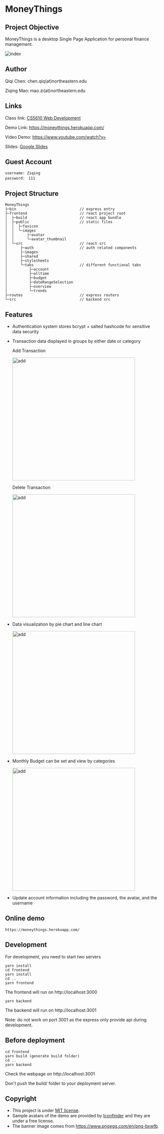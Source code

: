 # MoneyThings

## Project Objective

MoneyThings is a desktop Single Page Application for personal finance management.

![index](./assets/index.jpg)

## Author
Qiqi Chen: chen.qiq(at)northeastern.edu

Ziqing Mao: mao.zi(at)northeastern.edu

## Links

Class link: [CS5610 Web Development](https://johnguerra.co/classes/webDevelopment_spring_2021/)

Demo Link: https://moneythings.herokuapp.com/

Video Demo: https://www.youtube.com/watch?v=

Slides: [Google Slides](https://docs.google.com/presentation/d/1y_3bIUTJU2RH0gSmEjfV3OPCCm_Lu_l-Vt82BG1s3_w/edit?ts=60740999)

## Guest Account

```
username: Ziqing
password:　111
```

## Project Structure

```
MoneyThings
├─bin                             // express entry
├─frontend                        // react project root
│  ├─build                        // react app bundle
│  ├─public                       // static files
│  │  ├─favicon
│  │  └─images
│  │      ├─avatar
│  │      └─avatar_thumbnail
│  └─src                          // react src
│      ├─auth                     // auth related components
│      ├─images
│      ├─shared
│      ├─stylesheets
│      └─tabs                     // different functional tabs
│          ├─account
│          ├─alltime
│          ├─budget
│          ├─dateRangeSelection
│          ├─overview
│          └─trends
├─routes                          // express routers
└─src                             // backend src
```

## Features

- Authentication system stores bcrypt + salted hashcode for sensitive data security
- Transaction data displayed in groups by either date or category

  Add Transaction

  <img src="./assets/AddTransaction.gif" height="400" alt="add" style="margin-right: 5%"></img>

  Delete Transaction

  <img src="./assets/DeleteTransaction.gif" height="400" alt="add" style="margin-right: 5%"></img>

- Data visualization by pie chart and line chart

  <img src="./assets/Trend.gif" height="400" alt="add" style="margin-right: 5%"></img>

- Monthly Budget can be set and view by categories

  <img src="./assets/Budget.gif" height="400" alt="add" style="margin-right: 5%"></img>

- Update account information including the password, the avatar, and the username

## Online demo

```https://moneythings.herokuapp.com/```

## Development

For development, you need to start two servers
```
yarn install
cd frontend
yarn install
cd ..
yarn frontend
```
The frontend will run on http://localhost:3000
```
yarn backend
```
The backend will run on http://localhost:3001

Note: do not work on port 3001 as the express only provide api during development.

## Before deployment

```
cd frontend
yarn build (generate build folder)
cd ..
yarn backend
```
Check the webpage on http://localhost:3001

Don't push the build/ folder to your deployment server.

## Copyright
- This project is under [MIT license](./LICENSE).
- Sample avatars of the demo are provided by [Iconfinder](https://www.iconfinder.com/iconsets/business-avatar-1) and they are under a free license.
- The banner image comes from https://www.pngegg.com/en/png-bxwfb.